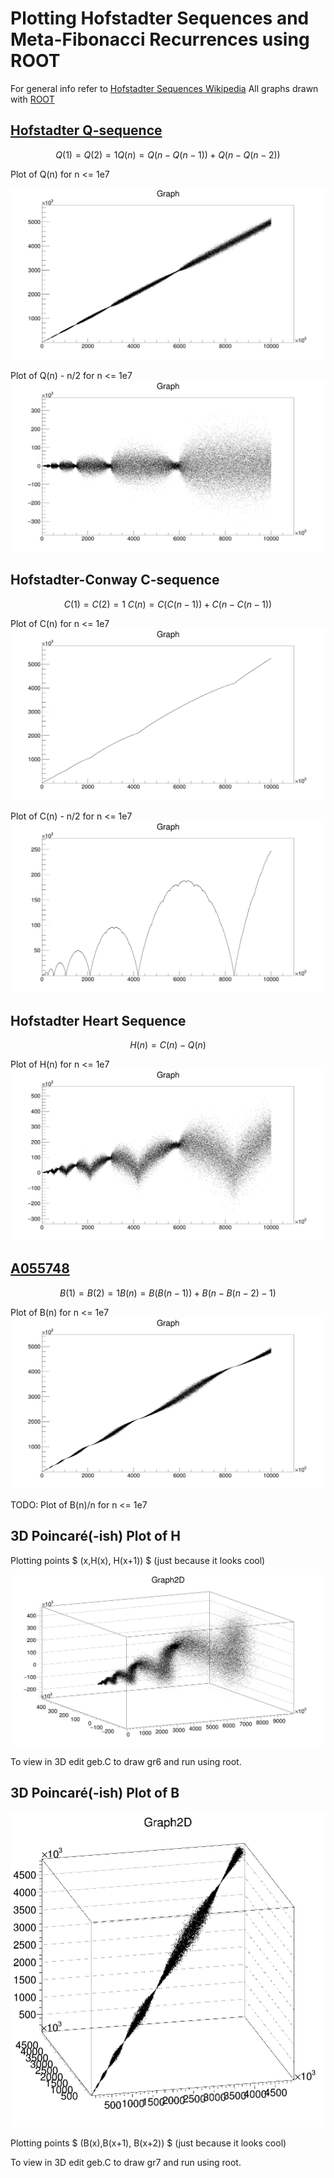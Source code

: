 # Plotting Hofstadter Sequences and Meta-Fibonacci Recurrences using ROOT

For general info refer to [Hofstadter Sequences Wikipedia](https://en.wikipedia.org/wiki/Hofstadter_sequence)
All graphs drawn with [ROOT](https://root.cern/)


## [Hofstadter Q-sequence](https://oeis.org/A005185)

```math
Q(1) = Q(2) = 1
Q(n) = Q(n-Q(n-1)) + Q(n-Q(n-2))
```

Plot of Q(n) for n <= 1e7

![plot](/images/Q1.png)

Plot of Q(n) - n/2 for n <= 1e7
![plot](images/Q2.png)

## Hofstadter-Conway C-sequence

$$
C(1) = C(2) = 1 \
C(n) = C(C(n-1)) + C(n-C(n-1))
$$

Plot of C(n) for n <= 1e7
![plot](images/C1.png)

Plot of C(n) - n/2 for n <= 1e7
![plot](images/C2.png)

## Hofstadter Heart Sequence
```math
H(n) = C(n) - Q(n)
```


Plot of H(n) for n <= 1e7
![plot](images/H1.png)


## [A055748](http://oeis.org/A055748)

```math
B(1) = B(2) = 1
B(n) = B(B(n-1)) + B(n - B(n-2) - 1)
```

Plot of B(n) for n <= 1e7
![plot](images/B1.png)

TODO:
Plot of B(n)/n for n <= 1e7

## 3D Poincaré(-ish) Plot of H

Plotting points $ (x,H(x), H(x+1)) $ (just because it looks cool)

![plot](images/PCH.png)

To view in 3D edit geb.C to draw gr6 and run using root.

## 3D Poincaré(-ish) Plot of B

![plot](images/PCB.png)


Plotting points $ (B(x),B(x+1), B(x+2)) $ (just because it looks cool)

To view in 3D edit geb.C to draw gr7 and run using root.
